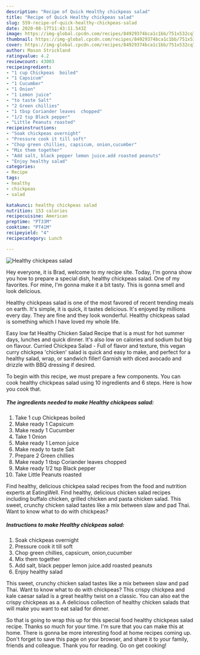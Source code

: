 ```yaml
---
description: "Recipe of Quick Healthy chickpeas salad"
title: "Recipe of Quick Healthy chickpeas salad"
slug: 559-recipe-of-quick-healthy-chickpeas-salad
date: 2020-08-17T11:43:11.543Z
image: https://img-global.cpcdn.com/recipes/84929374bca1c1bb/751x532cq70/healthy-chickpeas-salad-recipe-main-photo.jpg
thumbnail: https://img-global.cpcdn.com/recipes/84929374bca1c1bb/751x532cq70/healthy-chickpeas-salad-recipe-main-photo.jpg
cover: https://img-global.cpcdn.com/recipes/84929374bca1c1bb/751x532cq70/healthy-chickpeas-salad-recipe-main-photo.jpg
author: Mason Strickland
ratingvalue: 4.2
reviewcount: 43003
recipeingredient:
- "1 cup Chickpeas  boiled"
- "1 Capsicum"
- "1 Cucumber"
- "1 Onion"
- "1 Lemon juice"
- "to taste Salt"
- "2 Green chillies"
- "1 tbsp Coriander leaves  chopped"
- "1/2 tsp Black pepper"
- "Little Peanuts roasted"
recipeinstructions:
- "Soak chickpeas overnight"
- "Pressure cook it till soft"
- "Chop green chillies, capsicum, onion,cucumber"
- "Mix them together"
- "Add salt, black pepper lemon juice.add roasted peanuts"
- "Enjoy healthy salad"
categories:
- Recipe
tags:
- healthy
- chickpeas
- salad

katakunci: healthy chickpeas salad 
nutrition: 153 calories
recipecuisine: American
preptime: "PT33M"
cooktime: "PT41M"
recipeyield: "4"
recipecategory: Lunch

---
```



![Healthy chickpeas salad](https://img-global.cpcdn.com/recipes/84929374bca1c1bb/751x532cq70/healthy-chickpeas-salad-recipe-main-photo.jpg)

Hey everyone, it is Brad, welcome to my recipe site. Today, I'm gonna show you how to prepare a special dish, healthy chickpeas salad. One of my favorites. For mine, I'm gonna make it a bit tasty. This is gonna smell and look delicious.

Healthy chickpeas salad is one of the most favored of recent trending meals on earth. It's simple, it is quick, it tastes delicious. It's enjoyed by millions every day. They are fine and they look wonderful. Healthy chickpeas salad is something which I have loved my whole life.

Easy low fat Healthy Chicken Salad Recipe that is a must for hot summer days, lunches and quick dinner. It&#39;s also low on calories and sodium but big on flavour. Curried Chickpea Salad - Full of flavor and texture, this vegan curry chickpea &#39;chicken&#39; salad is quick and easy to make, and perfect for a healthy salad, wrap, or sandwich filler! Garnish with diced avocado and drizzle with BBQ dressing if desired.


To begin with this recipe, we must prepare a few components. You can cook healthy chickpeas salad using 10 ingredients and 6 steps. Here is how you cook that.

<!--inarticleads1-->

##### The ingredients needed to make Healthy chickpeas salad:

1. Take 1 cup Chickpeas  boiled
1. Make ready 1 Capsicum
1. Make ready 1 Cucumber
1. Take 1 Onion
1. Make ready 1 Lemon juice
1. Make ready to taste Salt
1. Prepare 2 Green chillies
1. Make ready 1 tbsp Coriander leaves  chopped
1. Make ready 1/2 tsp Black pepper
1. Take Little Peanuts roasted


Find healthy, delicious chickpea salad recipes from the food and nutrition experts at EatingWell. Find healthy, delicious chicken salad recipes including buffalo chicken, grilled chicken and pasta chicken salad. This sweet, crunchy chicken salad tastes like a mix between slaw and pad Thai. Want to know what to do with chickpeas? 

<!--inarticleads2-->

##### Instructions to make Healthy chickpeas salad:

1. Soak chickpeas overnight
1. Pressure cook it till soft
1. Chop green chillies, capsicum, onion,cucumber
1. Mix them together
1. Add salt, black pepper lemon juice.add roasted peanuts
1. Enjoy healthy salad


This sweet, crunchy chicken salad tastes like a mix between slaw and pad Thai. Want to know what to do with chickpeas? This crispy chickpea and kale caesar salad is a great healthy twist on a classic. You can also eat the crispy chickpeas as a. A delicious collection of healthy chicken salads that will make you want to eat salad for dinner. 

So that is going to wrap this up for this special food healthy chickpeas salad recipe. Thanks so much for your time. I'm sure that you can make this at home. There is gonna be more interesting food at home recipes coming up. Don't forget to save this page on your browser, and share it to your family, friends and colleague. Thank you for reading. Go on get cooking!
